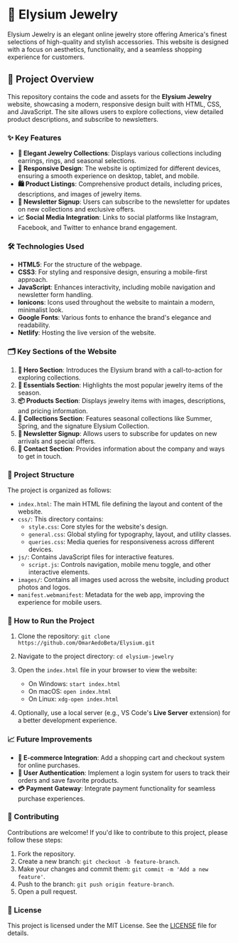 # 💎 Elysium Jewelry

Elysium Jewelry is an elegant online jewelry store offering America's finest selections of high-quality and stylish accessories. This website is designed with a focus on aesthetics, functionality, and a seamless shopping experience for customers.

## 🌟 Project Overview

This repository contains the code and assets for the **Elysium Jewelry** website, showcasing a modern, responsive design built with HTML, CSS, and JavaScript. The site allows users to explore collections, view detailed product descriptions, and subscribe to newsletters.

### ✨ Key Features

- **💍 Elegant Jewelry Collections**: Displays various collections including earrings, rings, and seasonal selections.
- **📱 Responsive Design**: The website is optimized for different devices, ensuring a smooth experience on desktop, tablet, and mobile.
- **🛍️ Product Listings**: Comprehensive product details, including prices, descriptions, and images of jewelry items.
- **📧 Newsletter Signup**: Users can subscribe to the newsletter for updates on new collections and exclusive offers.
- **📈 Social Media Integration**: Links to social platforms like Instagram, Facebook, and Twitter to enhance brand engagement.

### 🛠️ Technologies Used

- **HTML5**: For the structure of the webpage.
- **CSS3**: For styling and responsive design, ensuring a mobile-first approach.
- **JavaScript**: Enhances interactivity, including mobile navigation and newsletter form handling.
- **Ionicons**: Icons used throughout the website to maintain a modern, minimalist look.
- **Google Fonts**: Various fonts to enhance the brand's elegance and readability.
- **Netlify**: Hosting the live version of the website.

### 🗂️ Key Sections of the Website

1. **🎯 Hero Section**: Introduces the Elysium brand with a call-to-action for exploring collections.
2. **💎 Essentials Section**: Highlights the most popular jewelry items of the season.
3. **📦 Products Section**: Displays jewelry items with images, descriptions, and pricing information.
4. **🌸 Collections Section**: Features seasonal collections like Summer, Spring, and the signature Elysium Collection.
5. **📧 Newsletter Signup**: Allows users to subscribe for updates on new arrivals and special offers.
6. **📍 Contact Section**: Provides information about the company and ways to get in touch.

### 📁 Project Structure

The project is organized as follows:

- `index.html`: The main HTML file defining the layout and content of the website.
- `css/`: This directory contains:
  - `style.css`: Core styles for the website's design.
  - `general.css`: Global styling for typography, layout, and utility classes.
  - `queries.css`: Media queries for responsiveness across different devices.
- `js/`: Contains JavaScript files for interactive features.
  - `script.js`: Controls navigation, mobile menu toggle, and other interactive elements.
- `images/`: Contains all images used across the website, including product photos and logos.
- `manifest.webmanifest`: Metadata for the web app, improving the experience for mobile users.

### 🚀 How to Run the Project

1. Clone the repository:
   `git clone https://github.com/OmarAedoBeta/Elysium.git`
   
2. Navigate to the project directory:
   `cd elysium-jewelry`

3. Open the `index.html` file in your browser to view the website:
   - On Windows: `start index.html`
   - On macOS: `open index.html`
   - On Linux: `xdg-open index.html`

4. Optionally, use a local server (e.g., VS Code's **Live Server** extension) for a better development experience.

### 📈 Future Improvements

- **🛒 E-commerce Integration**: Add a shopping cart and checkout system for online purchases.
- **🔐 User Authentication**: Implement a login system for users to track their orders and save favorite products.
- **💳 Payment Gateway**: Integrate payment functionality for seamless purchase experiences.

### 🤝 Contributing

Contributions are welcome! If you'd like to contribute to this project, please follow these steps:

1. Fork the repository.
2. Create a new branch: `git checkout -b feature-branch`.
3. Make your changes and commit them: `git commit -m 'Add a new feature'`.
4. Push to the branch: `git push origin feature-branch`.
5. Open a pull request.

### 📄 License

This project is licensed under the MIT License. See the [LICENSE](LICENSE) file for details.
